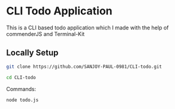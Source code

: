 # CLI Todo Application
This is a CLI based todo application which I made with the help of commenderJS and Terminal-Kit

## Locally Setup
```bash
git clone https://github.com/SANJOY-PAUL-0981/CLI-todo.git
```
```bash
cd CLI-todo
```
Commands:
```bash
node todo.js
```